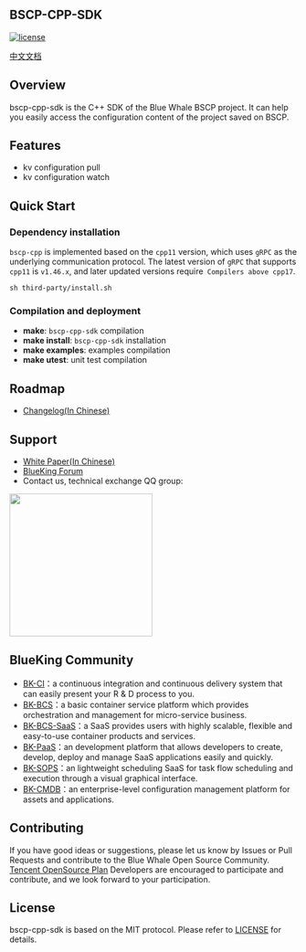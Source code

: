 ## BSCP-CPP-SDK

[![license](https://img.shields.io/badge/license-MIT-brightgreen.svg?style=flat)](https://github.com/TencentBlueKing/bscp-cpp-sdk/blob/master/LICENSE.txt)

[中文文档](./README.md)

## Overview

bscp-cpp-sdk is the C++ SDK of the Blue Whale BSCP project. It can help you easily access the configuration content of the project saved on BSCP.

## Features

- kv configuration pull
- kv configuration watch

## Quick Start

### Dependency installation

`bscp-cpp` is implemented based on the `cpp11` version, which uses `gRPC` as the underlying communication protocol. The latest version of `gRPC` that supports `cpp11` is `v1.46.x`, and later updated versions require` Compilers above cpp17`.

```shell
sh third-party/install.sh
```

### Compilation and deployment

- **make**: `bscp-cpp-sdk` compilation
- **make install**: `bscp-cpp-sdk` installation
- **make examples**: examples compilation
- **make utest**: unit test compilation

## Roadmap

* [Changelog(In Chinese)](CHANGELOG.md)

## Support

- [White Paper(In Chinese)](https://bk.tencent.com/docs)
- [BlueKing Forum](https://bk.tencent.com/s-mart/community)
- Contact us, technical exchange QQ group:

<img src="https://github.com/Tencent/bk-PaaS/raw/master/docs/resource/img/bk_qq_group.png" width="250" hegiht="250" align=center />

## BlueKing Community

- [BK-CI](https://github.com/Tencent/bk-ci)：a continuous integration and continuous delivery system that can easily present your R & D process to you.
- [BK-BCS](https://github.com/Tencent/bk-bcs)：a basic container service platform which provides orchestration and management for micro-service business.
- [BK-BCS-SaaS](https://github.com/Tencent/bk-bcs-saas)：a SaaS provides users with highly scalable, flexible and easy-to-use container products and services.
- [BK-PaaS](https://github.com/Tencent/bk-PaaS)：an development platform that allows developers to create, develop, deploy and manage SaaS applications easily and quickly.
- [BK-SOPS](https://github.com/Tencent/bk-sops)：an lightweight scheduling SaaS  for task flow scheduling and execution through a visual graphical interface.
- [BK-CMDB](https://github.com/Tencent/bk-cmdb)：an enterprise-level configuration management platform for assets and applications.

## Contributing

If you have good ideas or suggestions, please let us know by Issues or Pull Requests and contribute to the Blue Whale Open Source Community.
[Tencent OpenSource Plan](https://opensource.tencent.com/contribution) Developers are encouraged to participate and contribute, and we look forward to your participation.

## License

bscp-cpp-sdk is based on the MIT protocol. Please refer to [LICENSE](./LICENSE.txt) for details.